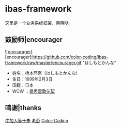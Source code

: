 # ibas-framework
这里是一个业务系统框架，萌萌哒。

## 鼓励师|encourager
[![encourager]](http://baike.baidu.com/link?url=OLSZnX7E4FSrhXLsepyyxqSJv2c48-M7XfiwnNTsWrVYTY_0E3hDHDSTvQrZVlEdH3StyWR_5XnYyGFLXijlyq)  
[encourager]:https://github.com/color-coding/ibas-framework/raw/master/encourager.gif "はしもとかんな"
* 姓名：桥本环奈（はしもとかんな）
* 生日：1999年2月3日
* 国籍：日本
* WOW ：[曼秀雷敦花絮](http://www.bilibili.com/video/av2708978/ "B站指日可待")  

## 鸣谢|thanks
[牛加人等于朱](http://baike.baidu.com/link?url=XAALjU7zS8TIiiERb195MiI277pfbCjWYmOZfeMJrYG5anrPSZg9ptoGl2VDdXQv1lS8TpnnMznnFIl0N9-K__ "NiurenZhu")
[老彭](http://baike.baidu.com/link?url=9g-O2i_q8vhjjKYZMCyJii-WHLJOgJbvyeJxdlr5sQ5TploiKIG4fKamcSQql7n-xOGju_dW9hFqlXA_AhLCwa "three-stones")
[Color-Coding](http://colorcoding.org/ "咔啦叩叮")